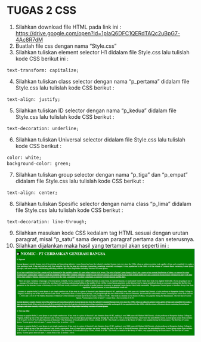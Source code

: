 # TUGAS 2 CSS
1. Silahkan download file HTML pada link ini : https://drive.google.com/open?id=1pIaQ6DFC1QERdTAQc2uBpG7-4Ac8R7dM  
2. Buatlah file css dengan nama “Style.css”  
3. Silahkan tuliskan element selector H1 didalam file Style.css lalu tulislah kode CSS berikut ini :  
```
text-transform: capitalize;
```
4. Silahkan tuliskan class selector dengan nama “p_pertama” didalam file Style.css lalu tulislah kode CSS berikut :  
```
text-align: justify;
```
5. Silahkan tuliskan ID selector dengan nama “p_kedua” didalam file Style.css lalu tulislah kode CSS berikut :  
```
text-decoration: underline;
```
6. Silahkan tuliskan Universal selector didalam file Style.css lalu tulislah kode CSS berikut :  
```
color: white;
background-color: green;
```
7. Silahkan tuliskan group selector dengan nama “p_tiga” dan “p_empat” didalam file Style.css lalu tulislah kode CSS berikut :  
```
text-align: center;
```
8. Silahkan tuliskan Spesific selector dengan nama class “p_lima” didalam file Style.css lalu tulislah kode CSS berikut :  
```
text-decoration: line-through;
```
9. Silahkan masukan kode CSS kedalam tag HTML sesuai dengan urutan paragraf, misal “p_satu” sama dengan paragraf pertama dan seterusnya.  
10. Silahkan dijalankan maka hasil yang tertampil akan seperti ini :  
![tugas 2](tugas2css.png)
